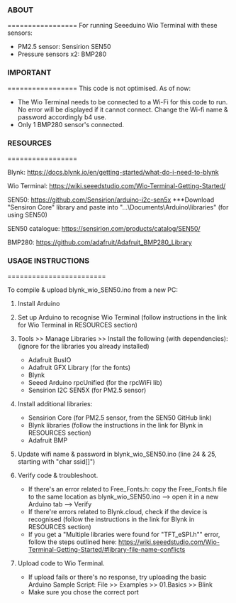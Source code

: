 ### ABOUT ###
=================
For running Seeeduino Wio Terminal with these sensors:
- PM2.5 sensor: Sensirion SEN50
- Pressure sensors x2: BMP280


### IMPORTANT ###
=================
This code is not optimised. As of now:
- The Wio Terminal needs to be connected to a Wi-Fi for this code to run. No error will be displayed if it cannot connect. Change the Wi-fi name & password accordingly b4 use.
- Only 1 BMP280 sensor's connected.


### RESOURCES ###
=================

Blynk:		 https://docs.blynk.io/en/getting-started/what-do-i-need-to-blynk

Wio Terminal:	 https://wiki.seeedstudio.com/Wio-Terminal-Getting-Started/

SEN50:		 https://github.com/Sensirion/arduino-i2c-sen5x
***Download "Sensiron Core" library and paste into "...\Documents\Arduino\libraries" (for using SEN50)

  SEN50 catalogue:	 https://sensirion.com/products/catalog/SEN50/

BMP280:		 https://github.com/adafruit/Adafruit_BMP280_Library


### USAGE INSTRUCTIONS ###
========================

To compile & upload blynk_wio_SEN50.ino from a new PC:

1. Install Arduino

2. Set up Arduino to recognise Wio Terminal (follow instructions in the link for Wio Terminal in RESOURCES section)

3. Tools >> Manage Libraries >> Install the following (with dependencies):
   (ignore for the libraries you already installed)
   - Adafruit BusIO
   - Adafruit GFX Library (for the fonts)
   - Blynk
   - Seeed Arduino rpcUnified (for the rpcWiFi lib)
   - Sensirion I2C SEN5X (for PM2.5 sensor)

4. Install additional libraries:
   - Sensirion Core (for PM2.5 sensor, from the SEN50 GitHub link)
   - Blynk libraries (follow the instructions in the link for Blynk in RESOURCES section)
   - Adafruit BMP 

5. Update wifi name & password in blynk_wio_SEN50.ino (line 24 & 25, starting with "char ssid[]")

6. Verify code & troubleshoot.
   - If there's an error related to Free_Fonts.h: copy the Free_Fonts.h file to the same location as blynk_wio_SEN50.ino --> open it in a new Arduino tab --> Verify
   - If there're errors related to Blynk.cloud, check if the device is recognised (follow the instructions in the link for Blynk in RESOURCES section)
   - If you get a "Multiple libraries were found for "TFT_eSPI.h"" error, follow the steps outlined here: https://wiki.seeedstudio.com/Wio-Terminal-Getting-Started/#library-file-name-conflicts

7. Upload code to Wio Terminal.
   - If upload fails or there's no response, try uploading the basic Arduino Sample Script: File >> Examples >> 01.Basics >> Blink
   - Make sure you chose the correct port
